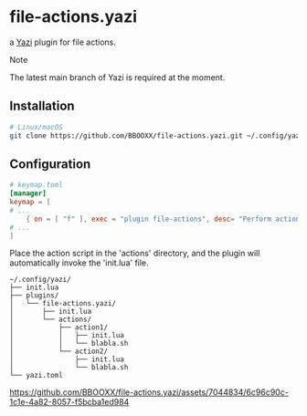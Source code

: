 # file-actions.yazi

a [Yazi](https://github.com/sxyazi/yazi) plugin for file actions.

> [!NOTE]
> The latest main branch of Yazi is required at the moment.

## Installation
```sh
# Linux/macOS
git clone https://github.com/BBOOXX/file-actions.yazi.git ~/.config/yazi/plugins/file-actions.yazi
```

## Configuration
```toml
# keymap.toml
[manager]
keymap = [
# ...
	{ on = [ "f" ], exec = "plugin file-actions", desc= "Perform actions on selected files"},
# ...
]

```

Place the action script in the 'actions' directory, and the plugin will automatically invoke the 'init.lua' file.

```
~/.config/yazi/
├── init.lua
├── plugins/
│   └── file-actions.yazi/
│       ├── init.lua
│       └── actions/
│           ├── action1/
│           │   ├── init.lua
│           │   └── blabla.sh
│           └── action2/
│               ├── init.lua
│               └── blabla.sh
└── yazi.toml
```


https://github.com/BBOOXX/file-actions.yazi/assets/7044834/6c96c90c-1c1e-4a82-8057-f5bcba1ed984

